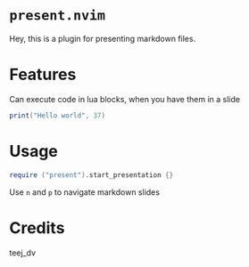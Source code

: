 # `present.nvim`

Hey, this is a plugin for presenting markdown files.

# Features
Can execute code in lua blocks, when you have them in a slide

```lua
print("Hello world", 37)
```

# Usage

```lua
require ("present").start_presentation {}
```

Use `n` and `p` to navigate markdown slides

# Credits

teej_dv
